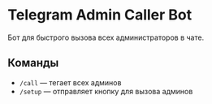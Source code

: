 # Telegram Admin Caller Bot

Бот для быстрого вызова всех администраторов в чате.

## Команды
- `/call` — тегает всех админов
- `/setup` — отправляет кнопку для вызова админов


